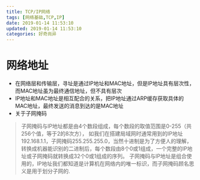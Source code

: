 ```yaml
---
title: TCP/IP网络
tags: [网络基础,TCP,IP]
date: 2019-01-14 11:53:10
updated: 2019-01-14 11:53:10
categories: 好奇尚异
---
```

# 网络地址
- 在网络层和传输层，寻址是通过IP地址和MAC地址，但是IP地址具有层次性，而MAC地址虽为最终通信地址，但不具有层次
- IP地址和MAC地址是相互配合的关系，把IP地址通过ARP缓存获取具体的MAC地址，最终发送的消息到达的是MAC地址
- 关于子网掩码
> 子网掩码与IP地址都是由4个数段组成，每个数段的取值范围是0-255（共256个值，等于2的8次方），
如我们在搭建局域网时通常用到的IP地址192.168.1.1，子网掩码255.255.255.0，当然十进制是为了方便人的理解，
转换成机器能识别的二进制后，每个数段由8个0或1组成，一个完整的IP地址或子网掩码就转换成32个0或1组成的序列。
子网掩码与IP地址是组合使用的，IP地址我们都知道是计算机在网络内的唯一标识，而子网掩码顾名思义是用于划分子网的.